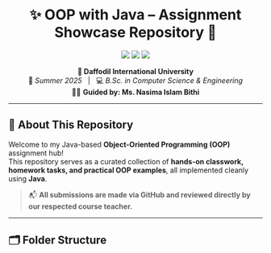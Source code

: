 <h1 align="center">✨ OOP with Java – Assignment Showcase Repository 🚀</h1>

<p align="center">
  <img src="https://img.shields.io/badge/Language-Java-ff7f00?style=for-the-badge&logo=java&logoColor=white" />
  <img src="https://img.shields.io/badge/Skill Level-Beginner → Intermediate-8a2be2?style=for-the-badge" />
  <img src="https://img.shields.io/badge/Assignments-Actively Updated-28a745?style=for-the-badge" />
</p>

<p align="center">
  <strong>🏫 Daffodil International University</strong><br>
  📅 <em>Summer 2025</em> &nbsp; | &nbsp; 💻 <em>B.Sc. in Computer Science & Engineering</em><br>
  👨‍🏫 <strong>Guided by: Ms. Nasima Islam Bithi</strong>
</p>

---

## 🎯 About This Repository

Welcome to my Java-based **Object-Oriented Programming (OOP)** assignment hub!  
This repository serves as a curated collection of **hands-on classwork, homework tasks, and practical OOP examples**, all implemented cleanly using **Java**.

> 📬 **All submissions are made via GitHub and reviewed directly by our respected course teacher.**

---

## 🗂️ Folder Structure
